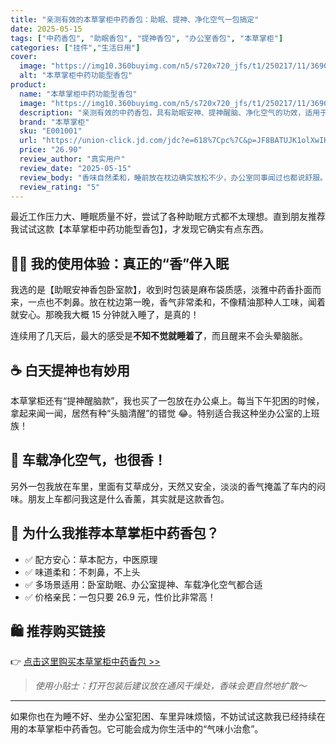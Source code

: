 ```yaml
---
title: "亲测有效的本草掌柜中药香包：助眠、提神、净化空气一包搞定"
date: 2025-05-15
tags: ["中药香包", "助眠香包", "提神香包", "办公室香包", "本草掌柜"]
categories: ["挂件","生活日用"]
cover:
  image: "https://img10.360buyimg.com/n5/s720x720_jfs/t1/250217/11/36906/478245/68203346F572de0fa/8edf13de1423479b.jpg"
  alt: "本草掌柜中药功能型香包"
product:
  name: "本草掌柜中药功能型香包"
  image: "https://img10.360buyimg.com/n5/s720x720_jfs/t1/250217/11/36906/478245/68203346F572de0fa/8edf13de1423479b.jpg"
  description: "亲测有效的中药香包，具有助眠安神、提神醒脑、净化空气的功效，适用于卧室、办公室、车载等多种场景。"
  brand: "本草掌柜"
  sku: "E001001"
  url: "https://union-click.jd.com/jdc?e=618%7Cpc%7C&p=JF8BATUJK1olXwIKV11UCk8VBF8IGlsQXgYFUF9VD08TB19MRANLAjZbERscSkAJHTdNTwcKBlMdBgABFksWA2oLG1wRXA4FUFpZFxJSXzI4Gi0PP3pxLhs-SilEdA9oWwxmBnN9NFJROEonAG4KHF0dXAQHVG5tCEwnQgEIElIXWgMFV25cOEsRBmkKG14cWQcDVVptD0seMzRddVwdVQMFAF4KCElECmw4K2sWbQECXUpbegpFF2l6K2sVbQUyVF9dAUIeAGcBHlIJXQYHVFdZFEsRBmkKG14QXAYCXFZtCkoWB2Y4K4WY7WZyIQsrCD0eey8MclhFAADc2e5MejsXAWcKCmt9P0VhAzo2aBBwQxdTYxhgLXhkPSpYVAp5AWcITAJVHARBD14pDDVeX2hzK14lXQEBVW4"  # 推广链接
  price: "26.90"
  review_author: "真实用户"
  review_date: "2025-05-15"
  review_body: "香味自然柔和，睡前放在枕边确实放松不少，办公室同事闻过也都说舒服。"
  review_rating: "5"
---
```


最近工作压力大、睡眠质量不好，尝试了各种助眠方式都不太理想。直到朋友推荐我试试这款【本草掌柜中药功能型香包】，才发现它确实有点东西。

## 🧘‍♀️ 我的使用体验：真正的“香”伴入眠

我选的是【助眠安神香包卧室款】，收到时包装是麻布袋质感，淡雅中药香扑面而来，一点也不刺鼻。放在枕边第一晚，香气非常柔和，不像精油那种人工味，闻着就安心。那晚我大概 15 分钟就入睡了，是真的！

连续用了几天后，最大的感受是**不知不觉就睡着了**，而且醒来不会头晕脑胀。

## ☕ 白天提神也有妙用

本草掌柜还有“提神醒脑款”，我也买了一包放在办公桌上。每当下午犯困的时候，拿起来闻一闻，居然有种“头脑清醒”的错觉 😂。特别适合我这种坐办公室的上班族！

## 🚗 车载净化空气，也很香！

另外一包我放在车里，里面有艾草成分，天然又安全，淡淡的香气掩盖了车内的闷味。朋友上车都问我这是什么香薰，其实就是这款香包。

## 🌿 为什么我推荐本草掌柜中药香包？

- ✅ 配方安心：草本配方，中医原理
- ✅ 味道柔和：不刺鼻，不上头
- ✅ 多场景适用：卧室助眠、办公室提神、车载净化空气都合适
- ✅ 价格亲民：一包只要 26.9 元，性价比非常高！

## 🛍 推荐购买链接

👉 [点击这里购买本草掌柜中药香包 >>](https://union-click.jd.com/jdc?e=618%7Cpc%7C&p=JF8BATUJK1olXwIKV11UCk8VBF8IGlsQXgYFUF9VD08TB19MRANLAjZbERscSkAJHTdNTwcKBlMdBgABFksWA2oLG1wRXA4FUFpZFxJSXzI4Gi0PP3pxLhs-SilEdA9oWwxmBnN9NFJROEonAG4KHF0dXAQHVG5tCEwnQgEIElIXWgMFV25cOEsRBmkKG14cWQcDVVptD0seMzRddVwdVQMFAF4KCElECmw4K2sWbQECXUpbegpFF2l6K2sVbQUyVF9dAUIeAGcBHlIJXQYHVFdZFEsRBmkKG14QXAYCXFZtCkoWB2Y4K4WY7WZyIQsrCD0eey8MclhFAADc2e5MejsXAWcKCmt9P0VhAzo2aBBwQxdTYxhgLXhkPSpYVAp5AWcITAJVHARBD14pDDVeX2hzK14lXQEBVW4)

> *使用小贴士：打开包装后建议放在通风干燥处，香味会更自然地扩散～*

---

如果你也在为睡不好、坐办公室犯困、车里异味烦恼，不妨试试这款我已经持续在用的本草掌柜中药香包。它可能会成为你生活中的“气味小治愈”。

